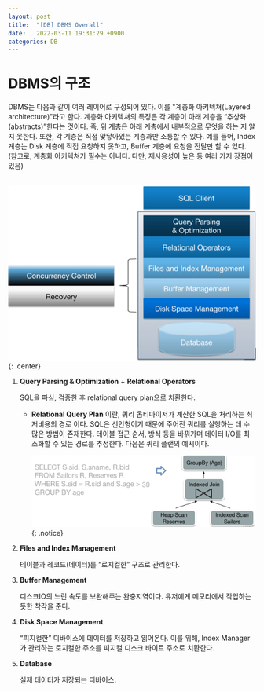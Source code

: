 ```yaml
---
layout: post
title:  "[DB] DBMS Overall"
date:   2022-03-11 19:31:29 +0900
categories: DB
---
```


# DBMS의 구조

DBMS는 다음과 같이 여러 레이어로 구성되어 있다. 이를 "계층화 아키텍쳐(Layered architecture)"라고 한다. 
계층화 아키텍쳐의 특징은 각 계층이 아래 계층을 “추상화(abstracts)”한다는 것이다. 즉, 위 계층은 아래 계층에서 내부적으로 무엇을 하는 지 알지 못한다.
또한, 각 계층은 직접 맞닿아있는 계층과만 소통할 수 있다. 예를 들어, Index 계층는 Disk 계층에 직접 요청하지 못하고, Buffer 계층에 요청을 전달만 할 수 있다. (참고로, 계층화 아키텍쳐가 필수는 아니다. 다만, 재사용성이 높은 등 여러 가지 장점이 있음) <br><br>

![Untitled](/public/img/DB/Lec04/Untitled%201.png){: .center} <br>

1. **Query Parsing & Optimization** + **Relational Operators**
    
    SQL을 파싱, 검증한 후 relational query plan으로 치환한다. 
    
    - **Relational Query Plan** 이란, 쿼리 옵티마이저가 계산한 SQL을 처리하는 최저비용의 경로 이다.
        SQL은 선언형이기 때문에 주어진 쿼리를 실행하는 데 수많은 방법이 존재한다. 테이블 접근 순서, 방식 등을 바꿔가며 데이터 I/O를 최소화할 수 있는 경로를 추정한다. 다음은 쿼리 플랜의 예시이다. 
        
        ![Untitled](/public/img/DB/Lec04/Untitled%202.png)
    {: .notice}

2. **Files and Index Management**
    
    테이블과 레코드(데이터)를 “로지컬한” 구조로 관리한다. 
    
3. **Buffer Management**
    
    디스크IO의 느린 속도를 보완해주는 완충지역이다. 유저에게 메모리에서 작업하는 듯한 착각을 준다. 
    
4. **Disk Space Management**
    
    “피지컬한” 디바이스에 데이터를 저장하고 읽어온다. 이를 위해, Index Manager가 관리하는 로지컬한 주소를 피지컬 디스크 바이트 주소로 치환한다. 
    
5. **Database**

    실제 데이터가 저장되는 디바이스.